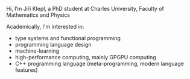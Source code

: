 Hi, I’m Jiří Klepl, a PhD student at Charles University, Faculty of Mathematics and Physics

Academically, I'm interested in:

- type systems and functional programming
- programming language design
- machine-learning
- high-performance computing, mainly GPGPU computing
- C++ programming language (meta-programming, modern language features)
